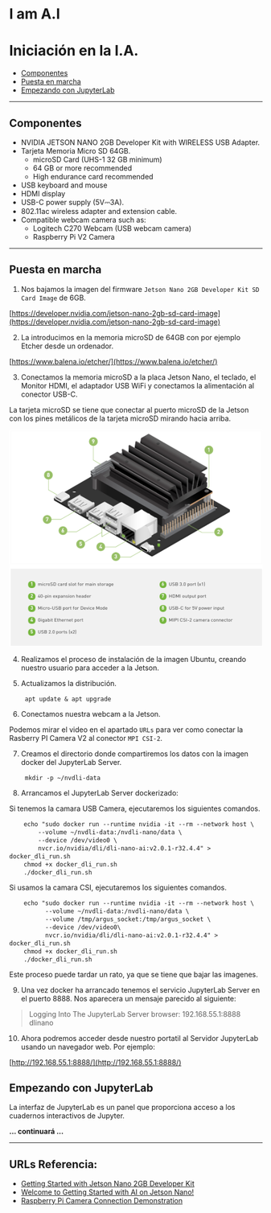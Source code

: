 # I am A.I

# Iniciación en la I.A.

- [Componentes](#componentes)
- [Puesta en marcha](#puesta-en-marcha)
- [Empezando con JupyterLab](#empezando-con-jupyterlab)

***

## Componentes
- NVIDIA JETSON NANO 2GB Developer Kit with WIRELESS USB Adapter.
- Tarjeta Memoria Micro SD 64GB.
  - microSD Card (UHS-1 32 GB minimum)
  - 64 GB or more recommended
  - High endurance card recommended
- USB keyboard and mouse
- HDMI display
- USB-C power supply (5V⎓3A).
- 802.11ac wireless adapter and extension cable.
- Compatible webcam camera such as: 
  - Logitech C270 Webcam (USB webcam camera)
  - Raspberry Pi V2 Camera

***

## Puesta en marcha

1. Nos bajamos la imagen del firmware `Jetson Nano 2GB Developer Kit SD Card Image` de 6GB.

[https://developer.nvidia.com/jetson-nano-2gb-sd-card-image](https://developer.nvidia.com/jetson-nano-2gb-sd-card-image)

2. La introducimos en la memoria microSD de 64GB con por ejemplo Etcher desde un ordenador.

[https://www.balena.io/etcher/](https://www.balena.io/etcher/)

3. Conectamos la memoria microSD a la placa Jetson Nano, el teclado, el Monitor HDMI, el adaptador USB WiFi y conectamos la alimentación al conector USB-C.

La tarjeta microSD se tiene que conectar al puerto microSD de la Jetson con los pines metálicos de la tarjeta microSD mirando hacia arriba.
  
![Placa Jetson Nano 2GB](./jetson-nano-2gb.png)

4. Realizamos el proceso de instalación de la imagen Ubuntu, creando nuestro usuario para acceder a la Jetson.

5. Actualizamos la distribución.

        apt update & apt upgrade

6. Conectamos nuestra webcam a la Jetson.

Podemos mirar el video en el apartado `URLs` para ver como conectar la Rasberry PI Camera V2 al conector `MPI CSI-2`.

7. Creamos el directorio donde compartiremos los datos con la imagen docker del JupyterLab Server.

        mkdir -p ~/nvdli-data

8. Arrancamos el JupyterLab Server dockerizado:

Si tenemos la camara USB Camera, ejecutaremos los siguientes comandos.

        echo "sudo docker run --runtime nvidia -it --rm --network host \
            --volume ~/nvdli-data:/nvdli-nano/data \
            --device /dev/video0 \
            nvcr.io/nvidia/dli/dli-nano-ai:v2.0.1-r32.4.4" > docker_dli_run.sh
        chmod +x docker_dli_run.sh
        ./docker_dli_run.sh

Si usamos la camara CSI, ejecutaremos los siguientes comandos.

        echo "sudo docker run --runtime nvidia -it --rm --network host \
              --volume ~/nvdli-data:/nvdli-nano/data \
              --volume /tmp/argus_socket:/tmp/argus_socket \
              --device /dev/video0\
              nvcr.io/nvidia/dli/dli-nano-ai:v2.0.1-r32.4.4" > docker_dli_run.sh
        chmod +x docker_dli_run.sh
        ./docker_dli_run.sh

Este proceso puede tardar un rato, ya que se tiene que bajar las imagenes.

9.  Una vez docker ha arrancado tenemos el servicio JupyterLab Server en el puerto 8888. Nos aparecera un mensaje parecido al siguiente:

> Logging Into The JupyterLab Server
> browser: 192.168.55.1:8888
> dlinano

10. Ahora podremos acceder desde nuestro portatil al Servidor JupyterLab usando un navegador web. Por ejemplo:

[http://192.168.55.1:8888/](http://192.168.55.1:8888/)

## Empezando con JupyterLab

La interfaz de JupyterLab es un panel que proporciona acceso a los cuadernos interactivos de Jupyter.

  **... continuará ...**

***

## URLs Referencia:
- [Getting Started with Jetson Nano 2GB Developer Kit](https://developer.nvidia.com/embedded/learn/get-started-jetson-nano-2gb-devkit)
- [Welcome to Getting Started with AI on Jetson Nano!](https://courses.nvidia.com/courses/course-v1:DLI+S-RX-02+V2/)
- [Raspberry Pi Camera Connection Demonstration](https://dli-lms.s3.amazonaws.com/data/c-rx-02/videos/3_Camera-insertion.mp4)
